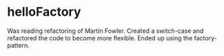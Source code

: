 # helloFactory
Was reading refactoring of Martin Fowler. Created a switch-case and refactored the code to become more flexible. Ended up using the factory-pattern.
